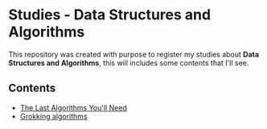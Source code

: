 # Studies - Data Structures and Algorithms

This repository was created with purpose to register my studies about **Data Structures and Algorithms**, this will includes some contents that I'll see.


## Contents

- [The Last Algorithms You'll Need](https://frontendmasters.com/courses/algorithms/introduction/)
- [Grokking algorithms]()